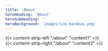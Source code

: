 ```yaml
---
title: 'About'
heroHeading: 'About'
heroSubHeading: ''
heroBackground: 'images/ice-bandeau.png'
---
```




<div>
{{< content-strip-left "/about" "content1" >}}
</div>
<div>
{{< content-strip-right "/about" "content2" >}}
</div>
